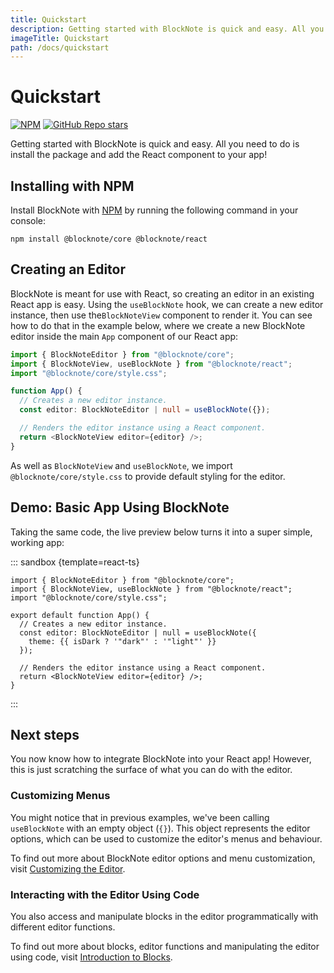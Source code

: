 ```yaml
---
title: Quickstart
description: Getting started with BlockNote is quick and easy. All you need to do is install the package and add the React component to your app!
imageTitle: Quickstart
path: /docs/quickstart
---
```


<script setup>
import { useData } from 'vitepress'

const { isDark } = useData()
</script>

# Quickstart

<div><a href="https://www.npmjs.com/package/@blocknote/core"><img style="display: inline" alt="NPM" src="https://img.shields.io/npm/v/@blocknote/react"></a> <a href="https://github.com/TypeCellOS/BlockNote"><img style="display: inline" alt="GitHub Repo stars" src="https://img.shields.io/github/stars/TypeCellOS/BlockNote?style=social"></a></div>

Getting started with BlockNote is quick and easy. All you need to do is install the package and add the React component to your app!

## Installing with NPM

Install BlockNote with [NPM](https://docs.npmjs.com/downloading-and-installing-node-js-and-npm) by running the following command in your console:

```
npm install @blocknote/core @blocknote/react
```

## Creating an Editor

BlockNote is meant for use with React, so creating an editor in an existing React app is easy. Using the `useBlockNote` hook, we can create a new editor instance, then use the`BlockNoteView` component to render it. You can see how to do that in the example below, where we create a new BlockNote editor inside the main `App` component of our React app:

```typescript
import { BlockNoteEditor } from "@blocknote/core";
import { BlockNoteView, useBlockNote } from "@blocknote/react";
import "@blocknote/core/style.css";

function App() {
  // Creates a new editor instance.
  const editor: BlockNoteEditor | null = useBlockNote({});

  // Renders the editor instance using a React component.
  return <BlockNoteView editor={editor} />;
}
```

As well as `BlockNoteView` and `useBlockNote`, we import `@blocknote/core/style.css` to provide default styling for the editor.

## Demo: Basic App Using BlockNote

Taking the same code, the live preview below turns it into a super simple, working app:

::: sandbox {template=react-ts}

```typescript-vue /App.tsx
import { BlockNoteEditor } from "@blocknote/core";
import { BlockNoteView, useBlockNote } from "@blocknote/react";
import "@blocknote/core/style.css";

export default function App() {
  // Creates a new editor instance.
  const editor: BlockNoteEditor | null = useBlockNote({
    theme: {{ isDark ? '"dark"' : '"light"' }}
  });

  // Renders the editor instance using a React component.
  return <BlockNoteView editor={editor} />;
}
```

:::

## Next steps

You now know how to integrate BlockNote into your React app! However, this is just scratching the surface of what you can do with the editor.

### Customizing Menus

You might notice that in previous examples, we've been calling `useBlockNote` with an empty object (`{}`). This object represents the editor options, which can be used to customize the editor's menus and behaviour.

To find out more about BlockNote editor options and menu customization, visit [Customizing the Editor](/docs/editor).

### Interacting with the Editor Using Code

You also access and manipulate blocks in the editor programmatically with different editor functions.

To find out more about blocks, editor functions and manipulating the editor using code, visit [Introduction to Blocks](/docs/blocks).

